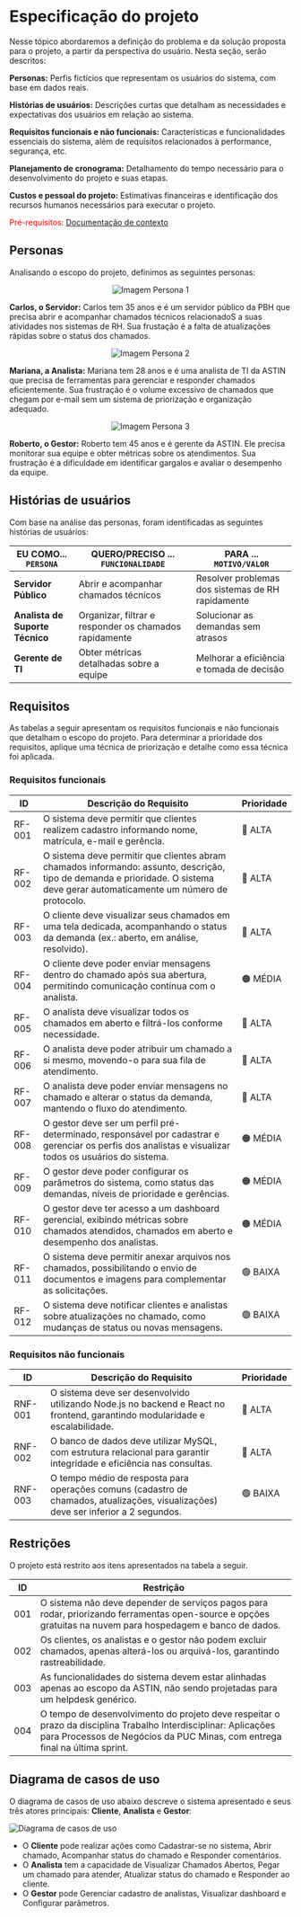 # Especificação do projeto

Nesse tópico abordaremos a definição do problema e da solução proposta para o projeto, a partir da perspectiva do usuário. Nesta seção, serão descritos:

**Personas:** Perfis fictícios que representam os usuários do sistema, com base em dados reais.

**Histórias de usuários:** Descrições curtas que detalham as necessidades e expectativas dos usuários em relação ao sistema.

**Requisitos funcionais e não funcionais:** Características e funcionalidades essenciais do sistema, além de requisitos relacionados à performance, segurança, etc.

**Planejamento de cronograma:** Detalhamento do tempo necessário para o desenvolvimento do projeto e suas etapas.

**Custos e pessoal do projeto:** Estimativas financeiras e identificação dos recursos humanos necessários para executar o projeto.

<span style="color:red">Pré-requisitos: <a href="01-Contexto.md"> Documentação de contexto</a></span>

## Personas

Analisando o escopo do projeto, definimos as seguintes personas:

<div align="center">
  <img src="images/imagem-persona-1.png" alt="Imagem Persona 1" />
</div>


**Carlos, o Servidor:** Carlos tem 35 anos e é um servidor público da PBH que precisa abrir e acompanhar chamados técnicos relacionadoS a suas atividades nos sistemas de RH. Sua frustação é a falta de atualizações rápidas sobre o status dos chamados.

<div align="center">
  <img src="images/imagem-persona-2.png" alt="Imagem Persona 2" />
</div>

**Mariana, a Analista:** Mariana tem 28 anos e é uma analista de TI da ASTIN que precisa de ferramentas para gerenciar e responder chamados eficientemente. Sua frustração é o volume excessivo de chamados que chegam por e-mail sem um sistema de priorização e organização adequado.

<div align="center">
  <img src="images/imagem-persona-3.png" alt="Imagem Persona 3" />
</div>


**Roberto, o Gestor:** Roberto tem 45 anos e é gerente da ASTIN. Ele precisa monitorar sua equipe e obter métricas sobre os atendimentos. Sua frustração é a dificuldade em identificar gargalos e avaliar o desempenho da equipe.

## Histórias de usuários

Com base na análise das personas, foram identificadas as seguintes histórias de usuários:

|EU COMO... `PERSONA`        | QUERO/PRECISO ... `FUNCIONALIDADE`           |PARA ... `MOTIVO/VALOR`                    |
|----------------------------|----------------------------------------------|-------------------------------------------|
|**Servidor Público**           | Abrir e acompanhar chamados técnicos         | Resolver problemas dos sistemas de RH rapidamente            |
|**Analista de Suporte Técnico** |Organizar, filtrar e responder os chamados rapidamente    | Solucionar as demandas sem atrasos            |
|**Gerente de TI**               | Obter métricas detalhadas sobre a equipe     | Melhorar a eficiência e tomada de decisão |

## Requisitos

As tabelas a seguir apresentam os requisitos funcionais e não funcionais que detalham o escopo do projeto. Para determinar a prioridade dos requisitos, aplique uma técnica de priorização e detalhe como essa técnica foi aplicada.

### Requisitos funcionais

|ID    | Descrição do Requisito  | Prioridade |
|------|-----------------------------------------|----|
|RF-001| O sistema deve permitir que clientes realizem cadastro informando nome, matrícula, e-mail e gerência. | 🔴 ALTA | 
|RF-002| O sistema deve permitir que clientes abram chamados informando: assunto, descrição, tipo de demanda e prioridade. O sistema deve gerar automaticamente um número de protocolo. | 🔴 ALTA |
|RF-003| O cliente deve visualizar seus chamados em uma tela dedicada, acompanhando o status da demanda (ex.: aberto, em análise, resolvido). | 🔴 ALTA |
|RF-004| O cliente deve poder enviar mensagens dentro do chamado após sua abertura, permitindo comunicação contínua com o analista. | 🟠 MÉDIA |
|RF-005| O analista deve visualizar todos os chamados em aberto e filtrá-los conforme necessidade. | 🔴 ALTA |
|RF-006| O analista deve poder atribuir um chamado a si mesmo, movendo-o para sua fila de atendimento. | 🔴 ALTA |
|RF-007| O analista deve poder enviar mensagens no chamado e alterar o status da demanda, mantendo o fluxo do atendimento. | 🔴 ALTA |
|RF-008| O gestor deve ser um perfil pré-determinado, responsável por cadastrar e gerenciar os perfis dos analistas e visualizar todos os usuários do sistema. | 🟠 MÉDIA |
|RF-009| O gestor deve poder configurar os parâmetros do sistema, como status das demandas, níveis de prioridade e gerências. | 🟠 MÉDIA |
|RF-010| O gestor deve ter acesso a um dashboard gerencial, exibindo métricas sobre chamados atendidos, chamados em aberto e desempenho dos analistas. | 🟠 MÉDIA |
|RF-011| O sistema deve permitir anexar arquivos nos chamados, possibilitando o envio de documentos e imagens para complementar as solicitações. | 🟢 BAIXA |
|RF-012| O sistema deve notificar clientes e analistas sobre atualizações no chamado, como mudanças de status ou novas mensagens. | 🟢 BAIXA |


### Requisitos não funcionais

|ID     | Descrição do Requisito  |Prioridade |
|-------|-------------------------|----|
|RNF-001| O sistema deve ser desenvolvido utilizando Node.js no backend e React no frontend, garantindo modularidade e escalabilidade. | 🔴 ALTA | 
|RNF-002| O banco de dados deve utilizar MySQL, com estrutura relacional para garantir integridade e eficiência nas consultas. | 🔴 ALTA | 
|RNF-003| O tempo médio de resposta para operações comuns (cadastro de chamados, atualizações, visualizações) deve ser inferior a 2 segundos. | 🟢 BAIXA | 

## Restrições

O projeto está restrito aos itens apresentados na tabela a seguir.

|ID| Restrição                                             |
|--|-------------------------------------------------------|
|001| O sistema não deve depender de serviços pagos para rodar, priorizando ferramentas open-source e opções gratuitas na nuvem para hospedagem e banco de dados. |
|002| Os clientes, os analistas e o gestor não podem excluir chamados, apenas alterá-los ou arquivá-los, garantindo rastreabilidade. |
|003| As funcionalidades do sistema devem estar alinhadas apenas ao escopo da ASTIN, não sendo projetadas para um helpdesk genérico. |
|004| O tempo de desenvolvimento do projeto deve respeitar o prazo da disciplina Trabalho Interdisciplinar: Aplicações para Processos de Negócios da PUC Minas, com entrega final na última sprint. |

## Diagrama de casos de uso

O diagrama de casos de uso abaixo descreve o sistema apresentado e seus três atores principais: **Cliente**, **Analista** e **Gestor**: 

![Diagrama de casos de uso](images/diagrama-de-casos-de-uso.png)

- O **Cliente** pode realizar ações como Cadastrar-se no sistema, Abrir chamado, Acompanhar status do chamado e Responder comentários. 
- O **Analista** tem a capacidade de Visualizar Chamados Abertos, Pegar um chamado para atender, Atualizar status do chamado e Responder ao cliente. 
- O **Gestor** pode Gerenciar cadastro de analistas, Visualizar dashboard e Configurar parâmetros. 
